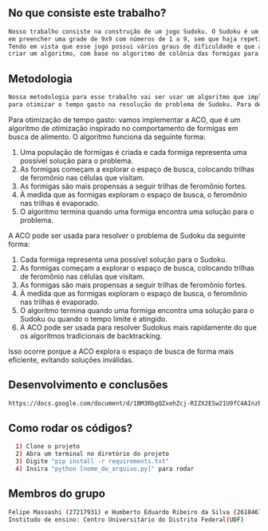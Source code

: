 ## No que consiste este trabalho?
```bash
Nosso trabalho consiste na construção de um jogo Sudoku. O Sudoku é um jogo de raciocínio lógico que consiste
em preencher uma grade de 9x9 com números de 1 a 9, sem que haja repetições na mesma linha, coluna ou bloco de 3x3.
Tendo em vista que esse jogo possui vários graus de dificuldade e que abrange várias possibilidades de solução, iremos
criar um algoritmo, com base no algoritmo de colônia das formigas para gerar a solução mais rápida e concreta dada a dificuldade do jogo.
````

## Metodologia
```bash
Nossa metodologia para esse trabalho vai ser usar um algoritmo que implemente uma solução ainda mais rápida para Sudoku e um algoritmo
para otimizar o tempo gasto na resolução do problema de Sudoku. Para deixar o algoritmo mais rápido em sua implementação.
````

Para otimização de tempo gasto: vamos implementar a ACO, que é um algoritmo de otimização inspirado no comportamento de formigas
em busca de alimento. O algoritmo funciona da seguinte forma:

  1) Uma população de formigas é criada e cada formiga representa uma possível solução para o problema.
  2) As formigas começam a explorar o espaço de busca, colocando trilhas de feromônio nas células que visitam.
  3) As formigas são mais propensas a seguir trilhas de feromônio fortes.
  4) À medida que as formigas exploram o espaço de busca, o feromônio nas trilhas é evaporado.
  5) O algoritmo termina quando uma formiga encontra uma solução para o problema.

A ACO pode ser usada para resolver o problema de Sudoku da seguinte forma:

  1) Cada formiga representa uma possível solução para o Sudoku.
  2) As formigas começam a explorar o espaço de busca, colocando trilhas de feromônio nas células que visitam.
  3) As formigas são mais propensas a seguir trilhas de feromônio fortes.
  4) À medida que as formigas exploram o espaço de busca, o feromônio nas trilhas é evaporado.
  5) O algoritmo termina quando uma formiga encontra uma solução para o Sudoku ou quando o tempo limite é atingido.
  6) A ACO pode ser usada para resolver Sudokus mais rapidamente do que os algoritmos tradicionais de backtracking.

Isso ocorre porque a ACO explora o espaço de busca de forma mais eficiente, evitando soluções inválidas.

## Desenvolvimento e conclusões
```bash
https://docs.google.com/document/d/1BM3RbgQZxehZcj-RIZX2ESw21U9fC4AInzboPZohP5Y/edit?usp=sharing
````

## Como rodar os códigos?
```bash
  1) Clone o projeto
  2) Abra um terminal no diretório do projeto
  3) Digite "pip install -r requirements.txt"
  4) Insira "python [nome_do_arquivo.py]" para rodar
````
## Membros do grupo
```bash
Felipe Massashi (27217931) e Humberto Eduardo Ribeiro da Silva (26184672)
Institudo de ensino: Centro Universitário do Distrito Federal(UDF)
```
